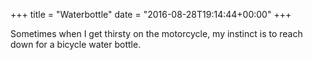 +++
title = "Waterbottle"
date = "2016-08-28T19:14:44+00:00"
+++

Sometimes when I get thirsty on the motorcycle, my instinct is to reach down for a bicycle water bottle.
			